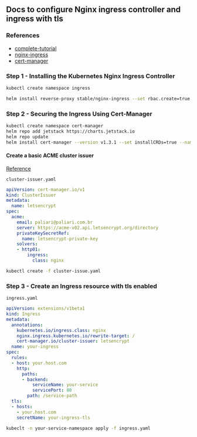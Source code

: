 ## Docs to configure Nginx ingress controller and ingress with tls


### References

- [complete-tutorial](https://www.digitalocean.com/community/tutorials/how-to-set-up-an-nginx-ingress-on-digitalocean-kubernetes-using-helm)
- [nginx-ingress](https://hub.helm.sh/charts/stable/nginx-ingress)
- [cert-manager](https://cert-manager.io/docs/usage/ingress/)


### Step 1 - Installing the Kubernetes Nginx Ingress Controller

```bash
kubectl create namespace ingress

helm install reverse-proxy stable/nginx-ingress --set rbac.create=true --set controller.publishService.enabled=true --set controller.metrics.enabled=true -n ingress
```

### Step 2 - Securing the Ingress Using Cert-Manager

```bash
kubectl create namespace cert-manager
helm repo add jetstack https://charts.jetstack.io
helm repo update
helm install cert-manager --version v1.3.1 --set installCRDs=true --namespace cert-manager jetstack/cert-manager
```

#### Create a basic ACME cluster issuer

[Reference](https://cert-manager.io/docs/configuration/acme/#creating-a-basic-acme-issuer)

`cluster-issuer.yaml`
```yaml
apiVersion: cert-manager.io/v1
kind: ClusterIssuer
metadata:
  name: letsencrypt
spec:
  acme:
    email: paliari@paliari.com.br
    server: https://acme-v02.api.letsencrypt.org/directory
    privateKeySecretRef:
      name: letsencrypt-private-key
    solvers:
    - http01:
        ingress:
          class: nginx
```

```bash
kubectl create -f cluster-issue.yaml
```

### Step 3 - Create an Ingress resource with tls enabled

`ingress.yaml`
```yaml
apiVersion: extensions/v1beta1
kind: Ingress
metadata:
  annotations:
    kubernetes.io/ingress.class: nginx
    nginx.ingress.kubernetes.io/rewrite-target: /
    cert-manager.io/cluster-issuer: letsencrypt
  name: your-ingress
spec:
  rules:
  - host: your.host.com
    http:
      paths:
      - backend:
          serviceName: your-service
          servicePort: 80
        path: /service-path
  tls:
  - hosts:
    - your.host.com
    secretName: your-ingress-tls
```

```bash
kubeclt -n your-service-namespace apply -f ingress.yaml
```